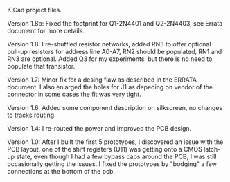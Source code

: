 KiCad project files.

Version 1.8b: Fixed the footprint for Q1-2N4401 and Q2-2N4403, see Errata document for more details.

Version 1.8: I re-shuffled resistor networks, added RN3 to offer optional pull-up resistors for address line A0-A7, RN2 should be populated, RN1 and RN3 are optional. Added Q3 for my experiments, but there is no need to populate that transistor.

Version 1.7: Minor fix for a desing flaw as described in the ERRATA document. I also enlarged the holes for J1 as depeding on vendor of the connector in some cases the fit was very tight.

Version 1.6: Added some component description on silkscreen, no changes to tracks routing.

Version 1.4: I re-routed the power and improved the PCB design.

Version 1.0: After I built the first 5 prototypes, I discovered an issue with the PCB layout, one of the shift registers (U11) was getting onto a CMOS latch-up state, even though I had a few bypass caps around the PCB, I was still occasionally getting the issues. I fixed the prototypes by "bodging" a few connections at the bottom of the pcb.

